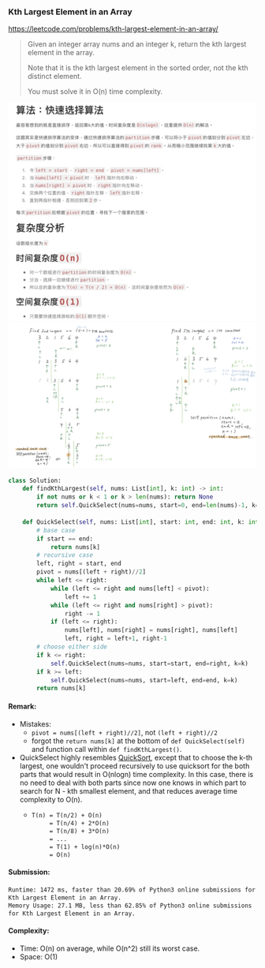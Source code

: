 ### Kth Largest Element in an Array
https://leetcode.com/problems/kth-largest-element-in-an-array/
>Given an integer array nums and an integer k, return the kth largest element in the array.
>
>Note that it is the kth largest element in the sorted order, not the kth distinct element.
>
>You must solve it in O(n) time complexity.

<img src="../images/QuickSelect_Note2.png" width="800px" />
<img src="../images/QuickSelect_Note1.png" width="900px" />

```python
class Solution:
    def findKthLargest(self, nums: List[int], k: int) -> int:
        if not nums or k < 1 or k > len(nums): return None
        return self.QuickSelect(nums=nums, start=0, end=len(nums)-1, k=len(nums)-k)
    
    def QuickSelect(self, nums: List[int], start: int, end: int, k: int):
        # base case
        if start == end:
            return nums[k]
        # recursive case
        left, right = start, end
        pivot = nums[(left + right)//2]
        while left <= right:
            while (left <= right and nums[left] < pivot):
                left += 1
            while (left <= right and nums[right] > pivot):
                right -= 1
            if (left <= right):
                nums[left], nums[right] = nums[right], nums[left]
                left, right = left+1, right-1
        # choose either side
        if k <= right:
            self.QuickSelect(nums=nums, start=start, end=right, k=k)
        if k >= left:
            self.QuickSelect(nums=nums, start=left, end=end, k=k)
        return nums[k]
```


#### Remark:
- Mistakes:
  - `pivot = nums[(left + right)//2]`, not `(left + right)//2`
  - forgot the `return nums[k]` at the bottom of `def QuickSelect(self)` and function call within `def findKthLargest()`.
- QuickSelect highly resembles [QuickSort](https://github.com/chkao831/Algo_learning_notes/blob/main/DnC/LintCode_464_Sort-Integers-II_QuickSort.md), except that to choose the k-th largest, one wouldn't proceed recursively to use quicksort for the both parts that would result in O(nlogn) time complexity. In this case, there is no need to deal with both parts since now one knows in which part to search for N - kth smallest element, and that reduces average time complexity to O(n).
    - ```
      T(n) = T(n/2) + O(n)
           = T(n/4) + 2*O(n)
           = T(n/8) + 3*O(n)
           = ...
           = T(1) + log(n)*O(n)
           = O(n)
      ``` 

#### Submission:
```
Runtime: 1472 ms, faster than 20.69% of Python3 online submissions for Kth Largest Element in an Array.
Memory Usage: 27.1 MB, less than 62.85% of Python3 online submissions for Kth Largest Element in an Array.
```
#### Complexity:
- Time: O(n) on average, while O(n^2) still its worst case.
- Space: O(1)
